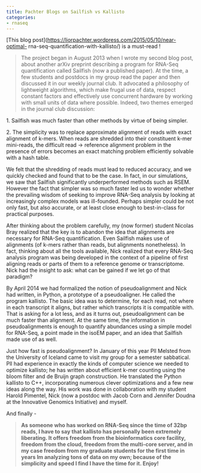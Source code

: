 ```yaml
---
title: Pachter Blogs on Sailfish vs Kallisto
categories:
- rnaseq
---
```

[This blog post](https://liorpachter.wordpress.com/2015/05/10/near-optimal-
rna-seq-quantification-with-kallisto/) is a must-read !
<!--more-->

> The project began in August 2013 when I wrote my second blog post, about
another arXiv preprint describing a program for RNA-Seq quantification called
Sailfish (now a published paper). At the time, a few students and postdocs in
my group read the paper and then discussed it in our weekly journal club. It
advocated a philosophy of lightweight algorithms, which make frugal use of
data, respect constant factors and effectively use concurrent hardware by
working with small units of data where possible. Indeed, two themes emerged in
the journal club discussion:

1\. Sailfish was much faster than other methods by virtue of being simpler.

2\. The simplicity was to replace approximate alignment of reads with exact
alignment of k-mers. When reads are shredded into their constituent k-mer
mini-reads, the difficult read -> reference alignment problem in the presence
of errors becomes an exact matching problem efficiently solvable with a hash
table.

We felt that the shredding of reads must lead to reduced accuracy, and we
quickly checked and found that to be the case. In fact, in our simulations, we
saw that Sailfish significantly underperformed methods such as RSEM. However
the fact that simpler was so much faster led us to wonder whether the
prevailing wisdom of seeking to improve RNA-Seq analysis by looking at
increasingly complex models was ill-founded. Perhaps simpler could be not only
fast, but also accurate, or at least close enough to best-in-class for
practical purposes.

After thinking about the problem carefully, my (now former) student Nicolas
Bray realized that the key is to abandon the idea that alignments are
necessary for RNA-Seq quantification. Even Sailfish makes use of alignments
(of k-mers rather than reads, but alignments nonetheless). In fact, thinking
about all the tools available, Nick realized that every RNA-Seq analysis
program was being developed in the context of a pipeline of first aligning
reads or parts of them to a reference genome or transcriptome. Nick had the
insight to ask: what can be gained if we let go of that paradigm?

By April 2014 we had formalized the notion of pseudoalignment and Nick had
written, in Python, a prototype of a pseudoaligner. He called the program
kallisto. The basic idea was to determine, for each read, not where in each
transcript it aligns, but rather which transcripts it is compatible with. That
is asking for a lot less, and as it turns out, pseudoalignment can be much
faster than alignment. At the same time, the information in pseudoalignments
is enough to quantify abundances using a simple model for RNA-Seq, a point
made in the isoEM paper, and an idea that Sailfish made use of as well.

Just how fast is pseudoalignment? In January of this year Pll Melsted from the
University of Iceland came to visit my group for a semester sabbatical. Pll
had experience in exactly the kinds of computer science we needed to optimize
kallisto; he has written about efficient k-mer counting using the bloom filter
and de Bruijn graph construction. He translated the Python kallisto to C++,
incorporating numerous clever optimizations and a few new ideas along the way.
His work was done in collaboration with my student Harold Pimentel, Nick (now
a postdoc with Jacob Corn and Jennifer Doudna at the Innovative Genomics
Initiative) and myself.

And finally -

> **As someone who has worked on RNA-Seq since the time of 32bp reads, I have
to say that kallisto has personally been extremely liberating. It offers
freedom from the bioinformatics core facility, freedom from the cloud, freedom
from the multi-core server, and in my case freedom from my graduate students
for the first time in years Im analyzing tons of data on my own; because of
the simplicity and speed I find I have the time for it. Enjoy!**

